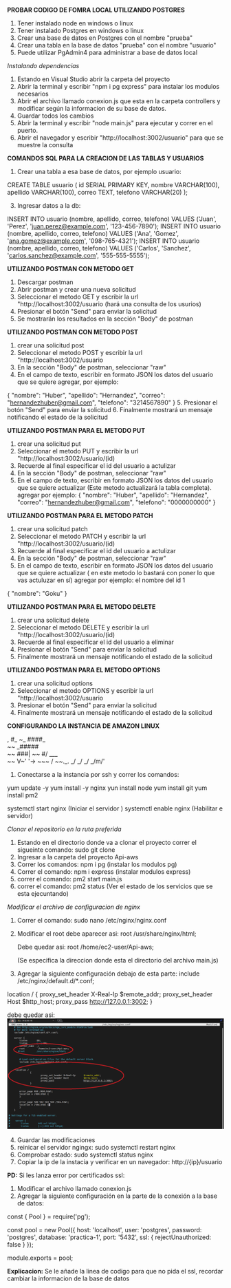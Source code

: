 **PROBAR CODIGO DE FOMRA LOCAL UTILIZANDO POSTGRES**
  1. Tener instalado node en windows o linux
  2. Tener instalado Postgres en windows o linux
  3. Crear una base de datos en Postgres con el nombre "prueba"
  4. Crear una tabla en la base de datos "prueba" con el nombre "usuario"
  5. Puede utilizar PgAdmin4 para administrar a base de datos local


*Instalando dependencias*
  1. Estando en Visual Studio abrir la carpeta del proyecto
  2. Abrir la terminal y escribir "npm i pg express" para instalar los modulos necesarios
  3. Abrir el archivo llamado conexion.js que esta en la carpeta controllers y modificar según la informacion de su base de datos. 
  4. Guardar todos los cambios
  5. Abrir la terminal y escribir "node main.js" para ejecutar y correr en el puerto.
  6. Abrir el navegador y escribir "http://localhost:3002/usuario" para que se muestre la consulta 



**COMANDOS SQL PARA LA CREACION DE LAS TABLAS Y USUARIOS**

1. Crear una tabla a esa base de datos, por ejemplo usuario:

CREATE TABLE usuario (
    id SERIAL PRIMARY KEY,
    nombre VARCHAR(100),
    apellido VARCHAR(100),
    correo TEXT,
    telefono VARCHAR(20)
);

3. Ingresar datos a la db:

INSERT INTO usuario (nombre, apellido, correo, telefono) VALUES ('Juan', 'Perez', 'juan.perez@example.com', '123-456-7890');
INSERT INTO usuario (nombre, apellido, correo, telefono) VALUES ('Ana', 'Gomez', 'ana.gomez@example.com', '098-765-4321');
INSERT INTO usuario (nombre, apellido, correo, telefono) VALUES ('Carlos', 'Sanchez', 'carlos.sanchez@example.com', '555-555-5555');


**UTILIZANDO POSTMAN CON METODO GET**
1. Descargar postman
2. Abrir postman y crear una nueva solicitud
3. Seleccionar el metodo GET y escribir la url "http://localhost:3002/usuario (hará una consulta de los usurios)
4. Presionar el botón "Send" para enviar la solicitud
5. Se mostrarán los resultados en la sección "Body" de postman

**UTILIZANDO POSTMAN CON METODO POST**
1. crear una solicitud post
2. Seleccionar el metodo POST y escribir la url "http://localhost:3002/usuario
3. En la sección "Body" de postman, seleccionar "raw" 
4. En el campo de texto, escribir en formato JSON los datos del usuario que se quiere
agregar, por ejemplo:

{
"nombre": "Huber",
"apellido": "Hernandez",
"correo": "hernandezhuber@gmail.com",
"telefono": "3214567890"
}
5. Presionar el botón "Send" para enviar la solicitud
6. Finalmente mostrará un mensaje notificando el estado de la solicitud

**UTILIZANDO POSTMAN PARA EL METODO PUT**
1. crear una solicitud put
2. Seleccionar el metodo PUT y escribir la url "http://localhost:3002/usuario/(id)
3. Recuerde al final especificar el id del usuario a actulizar
4. En la sección "Body" de postman, seleccionar "raw"
5. En el campo de texto, escribir en formato JSON los datos del usuario que se quiere actualizar (Este metodo actualizará la tabla completa).
agregar por ejemplo:
{
"nombre": "Huber",
"apellido": "Hernandez",
"correo": "hernandezhuber@gmail.com",
"telefono": "0000000000"
}

**UTILIZANDO POSTMAN PARA EL METODO PATCH**
1. crear una solicitud patch
2. Seleccionar el metodo PATCH y escribir la url "http://localhost:3002/usuario/(id)
3. Recuerde al final especificar el id del usuario a actulizar
4. En la sección "Body" de postman, seleccionar "raw"
5. En el campo de texto, escribir en formato JSON los datos del usuario que se quiere actualizar ( en este metodo lo bastará con poner lo que vas actuluzar en sí)
agregar por ejemplo: el nombre del id 1

{
"nombre": "Goku"
}

  **UTILIZANDO POSTMAN PARA EL METODO DELETE**
  1. crear una solicitud delete
  2. Seleccionar el metodo DELETE y escribir la url "http://localhost:3002/usuario/(id) 
  3. Recuerde al final especificar el id del usuario a eliminar
  4. Presionar el botón "Send" para enviar la solicitud
  5. Finalmente mostrará un mensaje notificando el estado de la solicitud

  **UTILIZANDO POSTMAN PARA EL METODO OPTIONS**
  1. crear una solicitud options
  2. Seleccionar el metodo OPTIONS y escribir la url "http://localhost:3002/usuario
  3. Presionar el botón "Send" para enviar la solicitud
  4. Finalmente mostrará un mensaje notificando el estado de la solicitud


  **CONFIGURANDO LA INSTANCIA DE AMAZON LINUX**

   ,     #_
   ~\_  ####_       
  ~~  \_#####\
  ~~     \###|
  ~~       \#/ ___   
   ~~       V~' '->
    ~~~         /
      ~~._.   _/
         _/ _/
       _/m/'


1. Conectarse a la instancia por ssh y correr los comandos:

  yum update -y
  yum install -y nginx
  yun install node 
  yum install git 
  yum install pm2


  systemctl start nginx (Iniciar el servidor )
  systemctl enable nginx (Habilitar e servidor)


*Clonar el repositorio en la ruta preferida*
1. Estando en el directorio donde va a clonar el proyecto correr el sigueinte comando: sudo git clone <link del repositorio>
2. Ingresar a la carpeta del proyecto Api-aws
3. Correr los comandos: npm i pg (instalar los modulos pg)
4. Correr el comando: npm i express (instalar modulos express)
5. correr el comando: pm2 start main.js
6. correr el comando: pm2 status (Ver el estado de los servicios que se esta ejecuntando)

*Modificar el archivo de configuracion de nginx*
1. Correr el comando: sudo nano /etc/nginx/nginx.conf
2. Modificar el root debe aparecer asi:
   root         /usr/share/nginx/html;

   Debe quedar asi: 
   root          /home/ec2-user/Api-aws;

   (Se especifica la direccion donde esta el directorio del archivo main.js)

3. Agregar la siguiente configuración debajo de esta parte:  include /etc/nginx/default.d/*.conf;


  location /
		{
			proxy_set_header X-Real-Ip	$remote_addr;
			proxy_set_header Host		$http_host;
			proxy_pass			http://127.0.0.1:3002;
		}

  debe quedar asi: 
  ![alt text](conf.png)

4. Guardar las modificaciones 
5. reinicar el servidor ngingx: sudo systemctl restart nginx
6. Comprobar estado: sudo systemctl status nginx
7. Copiar la ip de la instacia y verificar en un navegador: http://{ip}/usuario

**PD:** Si les lanza error por certificados ssl:

1. Modificar el archivo llamado conexion.js
2. Agregar la siguiente configuración en la parte de la conexión a la base de datos:

  const { Pool } = require('pg');

const pool = new Pool({
    host: 'localhost',
    user: 'postgres',
    password: 'postgres',
    database: 'practica-1',
    port: '5432',
    ssl: {
        rejectUnauthorized: false
    }
});

module.exports = pool;

**Explicacion:** Se le añade la linea de codigo para que no pida el ssl, recordar cambiar la informacion de la base de datos 


